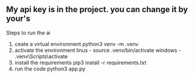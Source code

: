 ## My api key is in the project. you can change it by your's

Steps to run the ai

1. ceate a virtual environment
   python3 venv -m .venv
2. activate the environment
   linus - source .venv/bin/activate
   windows - .venv\Scripts\activate
3. install the requirements
   pip3 install -r requirements.txt
4. run the code
   python3 app.py
